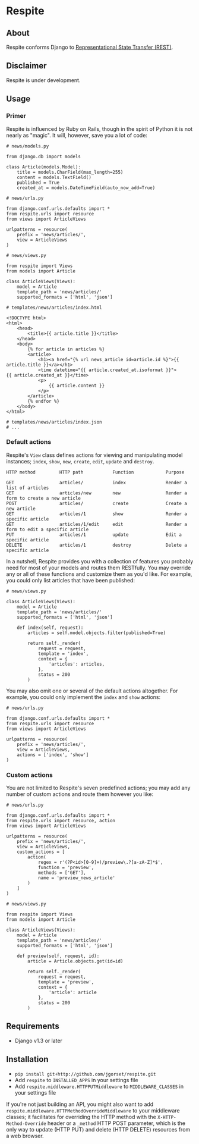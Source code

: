 # Respite

## About

Respite conforms Django to [Representational State Transfer (REST)](http://en.wikipedia.org/wiki/Representational_State_Transfer).

## Disclaimer

Respite is under development.

## Usage

### Primer

Respite is influenced by Ruby on Rails, though in the spirit of Python it is not nearly as "magic". It will, however, save you a lot of code:

    # news/models.py
    
    from django.db import models
    
    class Article(models.Model):
        title = models.CharField(max_length=255)
        content = models.TextField()
        published = True
        created_at = models.DateTimeField(auto_now_add=True)

    # news/urls.py
    
    from django.conf.urls.defaults import *
    from respite.urls import resource
    from views import ArticleViews
    
    urlpatterns = resource(
        prefix = 'news/articles/',
        view = ArticleViews
    )

    # news/views.py
    
    from respite import Views
    from models import Article
    
    class ArticleViews(Views):
        model = Article
        template_path = 'news/articles/'
        supported_formats = ['html', 'json']
    
    # templates/news/articles/index.html
    
    <!DOCTYPE html>
    <html>
        <head>
            <title>{{ article.title }}</title>
        </head>
        <body>
            {% for article in articles %}
            <article>
                <h1><a href="{% url news_article id=article.id %}">{{ article.title }}</a></h1>
                <time datetime="{{ article.created_at.isoformat }}">{{ article.created_at }}</time>
                <p>
                    {{ article.content }}
                </p>
            </article>
            {% endfor %}
        </body>
    </html>
    
    # templates/news/articles/index.json
    # ...

### Default actions

Respite's `View` class defines actions for viewing and manipulating model instances;
`index`, `show`, `new`, `create`, `edit`‚ `update` and `destroy`.

    HTTP method         HTTP path           Function            Purpose
    
    GET                 articles/           index               Render a list of articles
    GET                 articles/new        new                 Render a form to create a new article
    POST                articles/           create              Create a new article
    GET                 articles/1          show                Render a specific article
    GET                 articles/1/edit     edit                Render a form to edit a specific article
    PUT                 articles/1          update              Edit a specific article
    DELETE              articles/1          destroy             Delete a specific article
    
In a nutshell, Respite provides you with a collection of features you probably need for most of your models and routes them
RESTfully. You may override any or all of these functions and customize them as you'd like. For example, you could only list
articles that have been published:

    # news/views.py

    class ArticleViews(Views):
        model = Article
        template_path = 'news/articles/'
        supported_formats = ['html', 'json']
        
        def index(self, request):
            articles = self.model.objects.filter(published=True)
            
            return self._render(
                request = request,
                template = 'index',
                context = {
                    'articles': articles,
                },
                status = 200
            )
            
You may also omit one or several of the default actions altogether. For example, you could only implement the `index` and `show` actions:

    # news/urls.py
    
    from django.conf.urls.defaults import *
    from respite.urls import resource
    from views import ArticleViews
    
    urlpatterns = resource(
        prefix = 'news/articles/',
        view = ArticleViews,
        actions = ['index', 'show']
    )
            
### Custom actions
            
You are not limited to Respite's seven predefined actions; you may add any number of custom actions and
route them however you like:

    # news/urls.py
    
    from django.conf.urls.defaults import *
    from respite.urls import resource, action
    from views import ArticleViews
    
    urlpatterns = resource(
        prefix = 'news/articles/',
        view = ArticleViews,
        custom_actions = [
            action(
                regex = r'(?P<id>[0-9]+)/preview\.?[a-zA-Z]*$',
                function = 'preview',
                methods = ['GET'],
                name = 'preview_news_article'
            )
        ]
    )

    # news/views.py

    from respite import Views
    from models import Article

    class ArticleViews(Views):
        model = Article
        template_path = 'news/articles/'
        supported_formats = ['html', 'json']
        
        def preview(self, request, id):
            article = Article.objects.get(id=id)
            
            return self._render(
                request = request,
                template = 'preview',
                context = {
                    'article': article
                },
                status = 200
            )


## Requirements

* Django v1.3 or later

## Installation

* `pip install git+http://github.com/jgorset/respite.git`
* Add `respite` to `INSTALLED_APPS` in your settings file
* Add `respite.middleware.HTTPPUTMiddleware` to `MIDDLEWARE_CLASSES` in your settings file

If you're not just building an API, you might also want to add `respite.middleware.HTTPMethodOverrideMiddleware`
to your middleware classes; it facilitates for overriding the HTTP method with the `X-HTTP-Method-Override` header or a
`_method` HTTP POST parameter, which is the only way to update (HTTP PUT) and delete (HTTP DELETE) resources from
a web browser.
